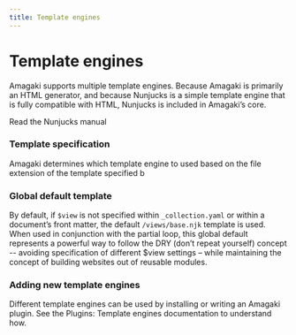 ```yaml
---
title: Template engines
---
```

# Template engines 

Amagaki supports multiple template engines. Because Amagaki is primarily an HTML
generator, and because Nunjucks is a simple template engine that is fully
compatible with HTML, Nunjucks is included in Amagaki’s core.

Read the Nunjucks manual


### Template specification

Amagaki determines which template engine to used based on the file extension of
the template specified b


### Global default template

By default, if `$view` is not specified within `_collection.yaml` or within a
document’s front matter, the default `/views/base.njk` template is used. When
used in conjunction with the partial loop, this global default represents a
powerful way to follow the DRY (don’t repeat yourself) concept -- avoiding
specification of different $view settings – while maintaining the concept of
building websites out of reusable modules.


### Adding new template engines

Different template engines can be used by installing or writing an Amagaki
plugin. See the Plugins: Template engines documentation to understand how.
